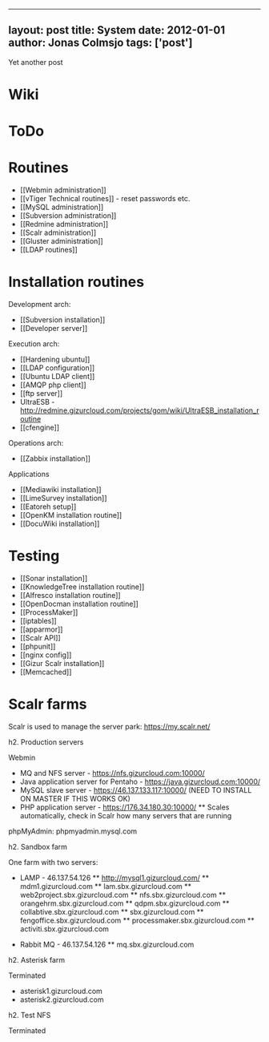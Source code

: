
---
layout: post
title: System
date: 2012-01-01
author: Jonas Colmsjo
tags: ['post']
---

Yet another post





# Wiki


# ToDo



# Routines

* [[Webmin administration]]
* [[vTiger Technical routines]] - reset passwords etc.
* [[MySQL administration]]
* [[Subversion administration]]
* [[Redmine administration]]
* [[Scalr administration]]
* [[Gluster administration]]
* [[LDAP routines]]


# Installation routines

Development arch:
* [[Subversion installation]]
* [[Developer server]]

Execution arch:
* [[Hardening ubuntu]]
* [[LDAP configuration]]
* [[Ubuntu LDAP client]]
* [[AMQP php client]]
* [[ftp server]]
* UltraESB - http://redmine.gizurcloud.com/projects/gom/wiki/UltraESB_installation_routine
* [[cfengine]]

Operations arch:
* [[Zabbix installation]]

Applications
* [[Mediawiki installation]]
* [[LimeSurvey installation]]
* [[Eatoreh setup]]
* [[OpenKM installation routine]]
* [[DocuWiki installation]]


# Testing

* [[Sonar installation]]
* [[KnowledgeTree installation routine]]
* [[Alfresco installation routine]]
* [[OpenDocman installation routine]]
* [[ProcessMaker]]
* [[iptables]]
* [[apparmor]]
* [[Scalr API]]
* [[phpunit]]
* [[nginx config]]
* [[Gizur Scalr installation]]
* [[Memcached]]


# Scalr farms

Scalr is used to manage the server park: https://my.scalr.net/

h2. Production servers

Webmin
* MQ and NFS server - https://nfs.gizurcloud.com:10000/
* Java application server for Pentaho - https://java.gizurcloud.com:10000/
* MySQL slave server - https://46.137.133.117:10000/ (NEED TO INSTALL ON MASTER IF THIS WORKS OK)
* PHP application server - https://176.34.180.30:10000/
** Scales automatically, check in Scalr how many servers that are running


phpMyAdmin: phpmyadmin.mysql.com


h2. Sandbox farm

One farm with two servers:
* LAMP - 46.137.54.126
** http://mysql1.gizurcloud.com/
** mdm1.gizurcloud.com
** lam.sbx.gizurcloud.com
** web2project.sbx.gizurcloud.com
** nfs.sbx.gizurcloud.com
** orangehrm.sbx.gizurcloud.com
** qdpm.sbx.gizurcloud.com
** collabtive.sbx.gizurcloud.com
** sbx.gizurcloud.com
** fengoffice.sbx.gizurcloud.com
** processmaker.sbx.gizurcloud.com
** activiti.sbx.gizurcloud.com

* Rabbit MQ - 46.137.54.126
** mq.sbx.gizurcloud.com


h2. Asterisk farm

Terminated

* asterisk1.gizurcloud.com
* asterisk2.gizurcloud.com


h2. Test NFS

Terminated

